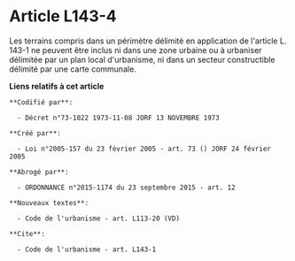 # Article L143-4

Les terrains compris dans un périmètre délimité en application de l'article L. 143-1 ne peuvent être inclus ni dans une zone
urbaine ou à urbaniser délimitée par un plan local d'urbanisme, ni dans un secteur constructible délimité par une carte
communale.

**Liens relatifs à cet article**

	**Codifié par**:

	  - Décret n°73-1022 1973-11-08 JORF 13 NOVEMBRE 1973

	**Créé par**:

	  - Loi n°2005-157 du 23 février 2005 - art. 73 () JORF 24 février 2005

	**Abrogé par**:

	  - ORDONNANCE n°2015-1174 du 23 septembre 2015 - art. 12

	**Nouveaux textes**:

	  - Code de l'urbanisme - art. L113-20 (VD)

	**Cite**:

	  - Code de l'urbanisme - art. L143-1
